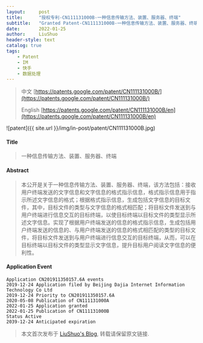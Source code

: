 ```yaml
---
layout:     post
title:      "授权专利-CN111131000B-一种信息传输方法、装置、服务器、终端"
subtitle:   "Granted Patent-CN111131000B-一种信息传输方法、装置、服务器、终端"
date:       2022-01-25
author:     LiuShuo
header-style: text
catalog: true
tags:
    - Patent
    - IM
    - 快手
    - 数据处理
---
```

> 中文 [https://patents.google.com/patent/CN111131000B/](https://patents.google.com/patent/CN111131000B/)
>
> English [https://patents.google.com/patent/CN111131000B/en](https://patents.google.com/patent/CN111131000B/en)

![patent]({{ site.url }}/img/in-post/patent/CN111131000B.jpg)
#### Title
> 一种信息传输方法、装置、服务器、终端





















#### Abstract
> 本公开是关于一种信息传输方法、装置、服务器、终端，该方法包括：接收用户终端发送的文字信息和文字信息的格式指示信息，格式指示信息用于指示所述文字信息的格式；根据格式指示信息，生成包括文字信息的目标文件，其中，目标文件的类型与文字信息的格式相匹配；将目标文件发送到与用户终端进行信息交互的目标终端，以使目标终端以目标文件的类型显示所述文字信息。实现了根据用户终端发送的信息的格式指示信息，生成包括用户终端发送的信息的、与用户终端发送的信息的格式相匹配的类型的目标文件，将目标文件发送到与用户终端进行信息交互的目标终端，从而，可以在目标终端以目标文件的类型显示文字信息，提升目标用户阅读文字信息的便利性。





















#### Application Event
```
Application CN201911350157.6A events 
2019-12-24 Application filed by Beijing Dajia Internet Information Technology Co Ltd
2019-12-24 Priority to CN201911350157.6A
2020-05-08 Publication of CN111131000A
2022-01-25 Application granted
2022-01-25 Publication of CN111131000B
Status Active
2039-12-24 Anticipated expiration
```
> 本文首次发布于 [LiuShuo's Blog](https://liushuo.me), 
转载请保留原文链接.
